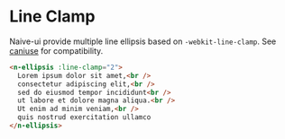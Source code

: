 # Line Clamp

Naive-ui provide multiple line ellipsis based on `-webkit-line-clamp`. See [caniuse](https://caniuse.com/?search=line-clamp) for compatibility.

```html
<n-ellipsis :line-clamp="2">
  Lorem ipsum dolor sit amet,<br />
  consectetur adipiscing elit,<br />
  sed do eiusmod tempor incididunt<br />
  ut labore et dolore magna aliqua.<br />
  Ut enim ad minim veniam,<br />
  quis nostrud exercitation ullamco
</n-ellipsis>
```
